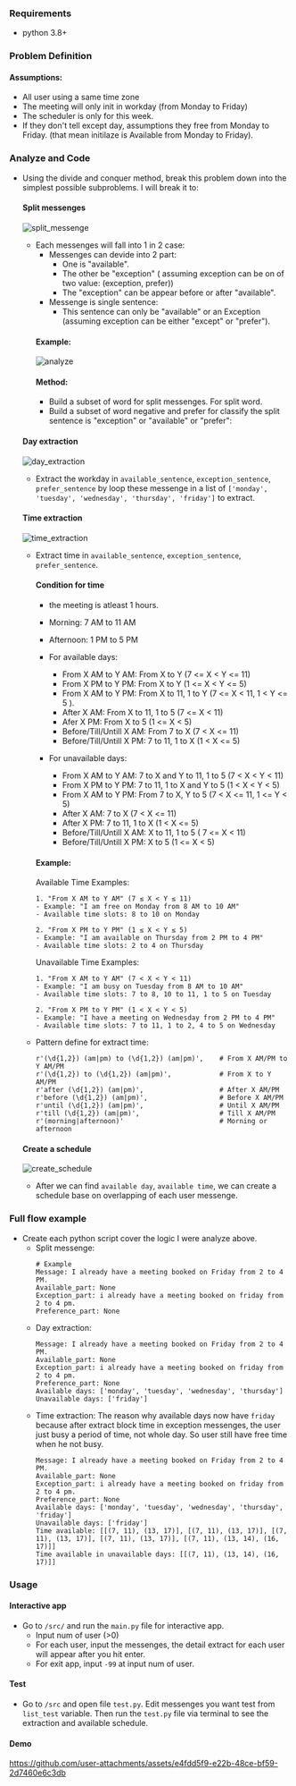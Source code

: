 ### Requirements
- python 3.8+
### Problem Definition
#### Assumptions:
- All user using a same time zone
- The meeting will only init in workday (from Monday to Friday)
- The scheduler is only for this week.
- If they don't tell except day, assumptions they free from Monday to Friday. (that mean initilaze is Available from Monday to Friday).


### Analyze and Code
- Using the divide and conquer method, break this problem down into the simplest possible subproblems. I will break it to:
    #### Split messenges
    ![split_messenge](https://github.com/user-attachments/assets/62c7fb78-2875-422f-aabf-66ee65d7c6f5)
     - Each messenges will fall into 1 in 2 case:
        - Messenges can devide into 2 part:
            - One is "available".
            - The other be "exception" ( assuming exception can be on of two value: (exception, prefer))
            - The "exception" can be appear before or after "available".
        - Messenge is single sentence:
            - This sentence can only be "available" or an Exception (assuming exception can be either "except" or "prefer").
        #### Example:
       ![analyze](https://github.com/user-attachments/assets/72725458-b6f3-47bb-94fa-3d809163ff05)
        #### Method:
        - Build a subset of word for split messenges. For split word.
        - Build a subset of word negative and prefer for classify the split sentence is "exception" or "available" or "prefer":
    #### Day extraction
    ![day_extraction](https://github.com/user-attachments/assets/94071fed-e202-43a7-b4a6-185826561c4f)
    - Extract the workday in `available_sentence`, `exception_sentence`, `prefer_sentence` by loop these messenge in a list of `['monday', 'tuesday', 'wednesday', 'thursday', 'friday']` to extract.

    #### Time extraction 
    ![time_extraction](https://github.com/user-attachments/assets/a13e1f32-71b1-4bca-9cea-728301d83a77)
    - Extract time in `available_sentence`, `exception_sentence`, `prefer_sentence`.
        #### Condition for time
        - the meeting is atleast 1 hours.
        - Morning: 7 AM to 11 AM
        - Afternoon: 1 PM to 5 PM
        - For available days:
            - From X AM to Y AM: From X to Y (7 <= X < Y <= 11)
            - From X PM to Y PM: From X to Y (1 <= X < Y <= 5)
            - From X AM to Y PM: From X to 11, 1 to Y (7 <= X < 11,  1 < Y <= 5 ).
            - After X AM: From X to 11, 1 to 5 (7 <= X < 11)
            - Afer X PM: From X to 5 (1 <= X < 5)
            - Before/Till/Untill X AM: From 7 to X (7 < X <= 11)
            - Before/Till/Untill X PM: 7 to 11, 1 to X (1 < X <= 5)

        - For unavailable days:
            - From X AM to Y AM: 7 to X and Y to 11, 1 to 5 (7 < X < Y < 11)
            - From X PM to Y PM: 7 to 11, 1 to X and Y to 5 (1 < X < Y < 5)
            - From X AM to Y PM: From 7 to X, Y to 5 (7 < X <= 11, 1 <= Y < 5)
            - After X AM: 7 to X (7 < X <= 11)
            - After X PM: 7 to 11, 1 to X (1 < X <= 5)
            - Before/Till/Untill X AM: X to 11, 1 to 5 ( 7 <= X < 11)
            - Before/Till/Untill X PM: X to 5 (1 <= X < 5)
        
        #### Example:
        
        Available Time Examples:
        ```
        1. "From X AM to Y AM" (7 ≤ X < Y ≤ 11)
        - Example: "I am free on Monday from 8 AM to 10 AM"
        - Available time slots: 8 to 10 on Monday

        2. "From X PM to Y PM" (1 ≤ X < Y ≤ 5)
        - Example: "I am available on Thursday from 2 PM to 4 PM" 
        - Available time slots: 2 to 4 on Thursday
        ```
        Unavailable Time Examples: 
        ```
        1. "From X AM to Y AM" (7 < X < Y < 11)
        - Example: "I am busy on Tuesday from 8 AM to 10 AM"
        - Available time slots: 7 to 8, 10 to 11, 1 to 5 on Tuesday

        2. "From X PM to Y PM" (1 < X < Y < 5)
        - Example: "I have a meeting on Wednesday from 2 PM to 4 PM"
        - Available time slots: 7 to 11, 1 to 2, 4 to 5 on Wednesday
        ```
    - Pattern define for extract time:
        ```
        r'(\d{1,2}) (am|pm) to (\d{1,2}) (am|pm)',    # From X AM/PM to Y AM/PM
        r'(\d{1,2}) to (\d{1,2}) (am|pm)',            # From X to Y AM/PM         
        r'after (\d{1,2}) (am|pm)',                   # After X AM/PM
        r'before (\d{1,2}) (am|pm)',                  # Before X AM/PM
        r'until (\d{1,2}) (am|pm)',                   # Until X AM/PM
        r'till (\d{1,2}) (am|pm)',                    # Till X AM/PM
        r'(morning|afternoon)'                        # Morning or afternoon
        ```
    #### Create a schedule
    ![create_schedule](https://github.com/user-attachments/assets/5891b40e-db1e-4a62-b2a4-a578316a4769)
    - After we can find `available day`, `available time`, we can create a schedule base on overlapping of each user messenge.
    
    
### Full flow example
- Create each python script cover the logic I were analyze above.
    - Split messenge:
        ```
        # Example
        Message: I already have a meeting booked on Friday from 2 to 4 PM.
        Available_part: None
        Exception_part: i already have a meeting booked on friday from 2 to 4 pm.
        Preference_part: None
        ```
    - Day extraction:
        ```
        Message: I already have a meeting booked on Friday from 2 to 4 PM.
        Available_part: None
        Exception_part: i already have a meeting booked on friday from 2 to 4 pm.
        Preference_part: None
        Available days: ['monday', 'tuesday', 'wednesday', 'thursday']
        Unavailable days: ['friday']

    - Time extraction: The reason why available days now have `friday` because after extract block time in exception messenges, the user just busy a period of time, not whole day. So user still have free time when he not busy.
        ```
        Message: I already have a meeting booked on Friday from 2 to 4 PM.
        Available_part: None
        Exception_part: i already have a meeting booked on friday from 2 to 4 pm.
        Preference_part: None
        Available days: ['monday', 'tuesday', 'wednesday', 'thursday', 'friday']
        Unavailable days: ['friday']
        Time available: [[(7, 11), (13, 17)], [(7, 11), (13, 17)], [(7, 11), (13, 17)], [(7, 11), (13, 17)], [(7, 11), (13, 14), (16, 17)]]
        Time available in unavailable days: [[(7, 11), (13, 14), (16, 17)]]
        ```
### Usage
#### Interactive app
- Go to `/src/` and run the `main.py` file for interactive app.
    - Input num of user (>0)
    - For each user, input the messenges, the detail extract for each user will appear after you hit enter.
    - For exit app, input `-99` at input num of user.
#### Test
- Go to `/src` and open file `test.py`. Edit messenges you want test from `list_test` variable. Then run the `test.py` file via terminal to see the extraction and available schedule.

#### Demo
https://github.com/user-attachments/assets/e4fdd5f9-e22b-48ce-bf59-2d7460e6c3db



